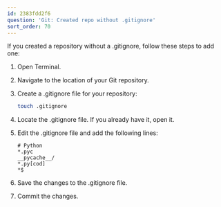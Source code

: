 ```yaml
---
id: 2383fdd2f6
question: 'Git: Created repo without .gitignore'
sort_order: 70
---
```


If you created a repository without a .gitignore, follow these steps to add one:

1. Open Terminal.
2. Navigate to the location of your Git repository.
3. Create a .gitignore file for your repository:

   ```bash
   touch .gitignore
   ```

4. Locate the .gitignore file. If you already have it, open it.
5. Edit the .gitignore file and add the following lines:

   ```plaintext
   # Python
   *.pyc
   __pycache__/
   *.py[cod]
   *$
   ```

6. Save the changes to the .gitignore file.
7. Commit the changes.